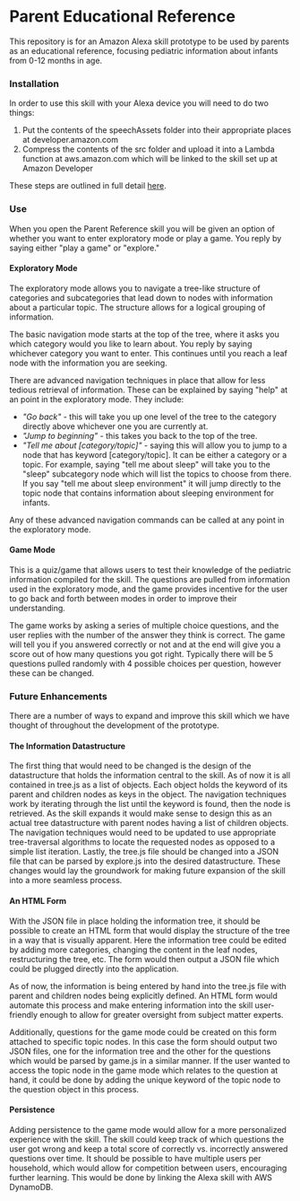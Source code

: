 <h1>Parent Educational Reference</h1>

This repository is for an Amazon Alexa skill prototype to be used by parents as an educational reference, focusing pediatric information about infants from 0-12 months in age.


<h3>Installation</h3>

In order to use this skill with your Alexa device you will need to do two things:

<ol>
    <li>Put the contents of the speechAssets folder into their appropriate places at developer.amazon.com</li>
    <li>Compress the contents of the src folder and upload it into a Lambda function at aws.amazon.com which will be linked to the skill set up at Amazon Developer</li>
</ol>

These steps are outlined in full detail <a href="https://github.com/alexa/skill-sample-nodejs-fact">here</a>.

<h3>Use</h3>

When you open the Parent Reference skill you will be given an option of whether you want to enter exploratory mode or play a game. You reply by saying either "play a game" or "explore."

<h4>Exploratory Mode</h4>

The exploratory mode allows you to navigate a tree-like structure of categories and subcategories that lead down to nodes with information about a particular topic. The structure allows for a logical grouping of information.

The basic navigation mode starts at the top of the tree, where it asks you which category would you like to learn about. You reply by saying whichever category you want to enter. This continues until you reach a leaf node with the information you are seeking.

There are advanced navigation techniques in place that allow for less tedious retrieval of information. These can be explained by saying "help" at an point in the exploratory mode. They include:

<ul>
    <li><em>"Go back"</em> - this will take you up one level of the tree to the category directly above whichever one you are currently at.</li>
    <li><em>"Jump to beginning"</em> - this takes you back to the top of the tree.</li>
    <li><em>"Tell me about [category/topic]"</em> - saying this will allow you to jump to a node that has keyword [category/topic]. It can be either a category or a topic. For example, saying "tell me about sleep" will take you to the "sleep" subcategory node which will list the topics to choose from there. If you say "tell me about sleep environment" it will jump directly to the topic node that contains information about sleeping environment for infants.
</ul>

Any of these advanced navigation commands can be called at any point in the exploratory mode.

<h4>Game Mode</h4>

This is a quiz/game that allows users to test their knowledge of the pediatric information compiled for the skill. The questions are pulled from information used in the exploratory mode, and the game provides incentive for the user to go back and forth between modes in order to improve their understanding.

The game works by asking a series of multiple choice questions, and the user replies with the number of the answer they think is correct. The game will tell you if you answered correctly or not and at the end will give you a score out of how many questions you got right. Typically there will be 5 questions pulled randomly with 4 possible choices per question, however these can be changed.

<h3>Future Enhancements</h3>

There are a number of ways to expand and improve this skill which we have thought of throughout the development of the prototype.

<h4>The Information Datastructure</h4>

The first thing that would need to be changed is the design of the datastructure that holds the information central to the skill. As of now it is all contained in tree.js as a list of objects. Each object holds the keyword of its parent and children nodes as keys in the object. The navigation techniques work by iterating through the list until the keyword is found, then the node is retrieved. As the skill expands it would make sense to design this as an actual tree datastructure with parent nodes having a list of children objects. The navigation techniques would need to be updated to use appropriate tree-traversal algorithms to locate the requested nodes as opposed to a simple list iteration. Lastly, the tree.js file should be changed into a JSON file that can be parsed by explore.js into the desired datastructure. These changes would lay the groundwork for making future expansion of the skill into a more seamless process.

<h4>An HTML Form</h4>

With the JSON file in place holding the information tree, it should be possible to create an HTML form that would display the structure of the tree in a way that is visually apparent. Here the information tree could be edited by adding more categories, changing the content in the leaf nodes, restructuring the tree, etc. The form would then output a JSON file which could be plugged directly into the application.

As of now, the information is being entered by hand into the tree.js file with parent and children nodes being explicitly defined. An HTML form would automate this process and make entering information into the skill user-friendly enough to allow for greater oversight from subject matter experts.

Additionally, questions for the game mode could be created on this form attached to specific topic nodes. In this case the form should output two JSON files, one for the information tree and the other for the questions which would be parsed by game.js in a similar manner. If the user wanted to access the topic node in the game mode which relates to the question at hand, it could be done by adding the unique keyword of the topic node to the question object in this process.

<h4>Persistence</h4>

Adding persistence to the game mode would allow for a more personalized experience with the skill. The skill could keep track of which questions the user got wrong and keep a total score of correctly vs. incorrectly answered questions over time. It should be possible to have multiple users per household, which would allow for competition between users, encouraging further learning. This would be done by linking the Alexa skill with AWS DynamoDB.
